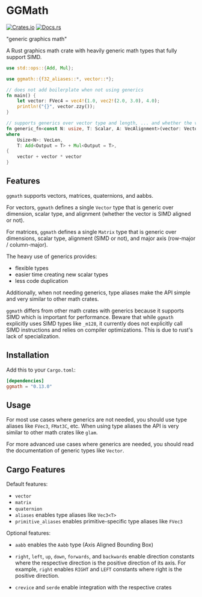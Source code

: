 # GGMath

[![Crates.io](https://img.shields.io/crates/v/ggmath.svg)](https://crates.io/crates/ggmath)
[![Docs.rs](https://docs.rs/ggmath/badge.svg)](https://docs.rs/ggmath)

"generic graphics math"

A Rust graphics math crate with heavily generic math types that fully support SIMD.

```rust ignore
use std::ops::{Add, Mul};

use ggmath::{f32_aliases::*, vector::*};

// does not add boilerplate when not using generics
fn main() {
    let vector: FVec4 = vec4!(1.0, vec2!(2.0, 3.0), 4.0);
    println!("{}", vector.zzy());
}

// supports generics over vector type and length, ... and whether the vector is SIMD aligned or not
fn generic_fn<const N: usize, T: Scalar, A: VecAlignment>(vector: Vector<N, T, A>) -> Vector<N, T, A>
where
    Usize<N>: VecLen,
    T: Add<Output = T> + Mul<Output = T>,
{
    vector + vector * vector
}
```

## Features

`ggmath` supports vectors, matrices, quaternions, and aabbs.

For vectors, `ggmath` defines a single `Vector` type that is generic over dimension, scalar type,
and alignment (whether the vector is SIMD aligned or not).

For matrices, `ggmath` defines a single `Matrix` type that is generic over dimensions, scalar type,
alignment (SIMD or not), and major axis (row-major / column-major).

The heavy use of generics provides:
- flexible types
- easier time creating new scalar types
- less code duplication

Additionally, when not needing generics,
type aliases make the API simple and very similar to other math crates.

`ggmath` differs from other math crates with generics because it supports SIMD which is important for performance.
Beware that while `ggmath` explicitly uses SIMD types like `_m128`,
it currently does not explicitly call SIMD instructions and relies on compiler optimizations.
This is due to rust's lack of specialization.

## Installation

Add this to your `Cargo.toml`:

```toml ignore
[dependencies]
ggmath = "0.13.0"
```

## Usage

For most use cases where generics are not needed,
you should use type aliases like `FVec3`, `FMat3C`, etc.
When using type aliases the API is very similar to other math crates like `glam`.

For more advanced use cases where generics are needed,
you should read the documentation of generic types like `Vector`.

## Cargo Features

Default features:
- `vector`
- `matrix`
- `quaternion`
- `aliases` enables type aliases like `Vec3<T>`
- `primitive_aliases` enables primitive-specific type aliases like `FVec3`

Optional features:
- `aabb` enables the `Aabb` type (Axis Aligned Bounding Box)

- `right`, `left`, `up`, `down`, `forwards`, and `backwards`
enable direction constants where the respective direction is the positive direction of its axis.
For example, `right` enables `RIGHT` and `LEFT` constants where right is the positive direction.

- `crevice` and `serde` enable integration with the respective crates
